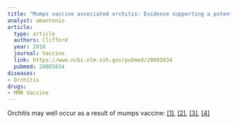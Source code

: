 ```yaml
---
title: "Mumps vaccine associated orchitis: Evidence supporting a potential immune-mediated mechanism"
analyst: amantonio
article:
  type: article
  authors: Clifford
  year: 2010
  journal: Vaccine
  link: https://www.ncbi.nlm.nih.gov/pubmed/20085834
  pubmed: 20085834
diseases:
- Orchitis
drugs:
- MMR Vaccine
---
```


Orchitis may well occur as a result of mumps vaccine: [[1]](https://www.ncbi.nlm.nih.gov/pubmed/24164648), [[2]](https://www.ncbi.nlm.nih.gov/pmc/articles/PMC2647202), [[3]](https://www.ncbi.nlm.nih.gov/pubmed/7645149), [[4]](https://www.jstage.jst.go.jp/article/jpnjurol1989/93/4/93_4_577/_article)

